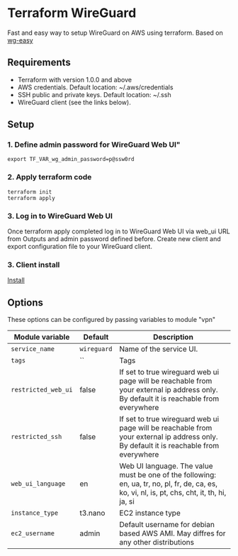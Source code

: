 # Terraform WireGuard
Fast and easy way to setup WireGuard on AWS using terraform.
Based on [wg-easy](https://github.com/wg-easy/wg-easy)

## Requirements
* Terraform with version 1.0.0 and above
* AWS credentials. Default location: ~/.aws/credentials
* SSH public and private keys. Default location: ~/.ssh
* WireGuard client (see the links below).

## Setup
### 1. Define admin password for WireGuard Web UI"
```shell
export TF_VAR_wg_admin_password=p@ssw0rd
```
### 2.  Apply terraform code
```shell
terraform init
terraform apply
```
### 3. Log in to WireGuard Web UI
Once terraform apply completed log in to WireGuard Web UI via web_ui URL from Outputs and admin password defined before.
Create new client and export configuration file to your WireGuard client.

### 3. Client install
[Install](https://www.wireguard.com/install/)

## Options

These options can be configured by passing variables to module "vpn"

| Module variable | Default  | Description                                                                        |
| - | - |--------------------------------------------------------------------------------------------------|
| `service_name` | `wireguard` |  Name of the service UI.                                                             |
| `tags` | `` | Tags                                      |
| `restricted_web_ui` | false | If set to true wireguard web ui page will be reachable from your external ip address only. By default it is reachable from everywhere                                  |
| `restricted_ssh` | false | If set to true wireguard web ui page will be reachable from your external ip address only. By default it is reachable from everywhere                                   |
| `web_ui_language` | en | Web UI language. The value must be one of the following: en, ua, tr, no, pl, fr, de, ca, es, ko, vi, nl, is, pt, chs, cht, it, th, hi, ja, si                                 |
| `instance_type` | t3.nano | EC2 instance type                                    |
| `ec2_username` | admin | Default username for debian based AWS AMI. May diffres for any other distributions                                      |
